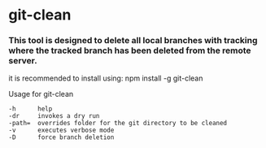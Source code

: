 # git-clean

### This tool is designed to delete all local branches with tracking where the tracked branch has been deleted from the remote server.

it is recommended to install using: npm install -g git-clean

Usage for git-clean

    -h      help
    -dr     invokes a dry run
    -path=  overrides folder for the git directory to be cleaned
    -v      executes verbose mode
    -D      force branch deletion